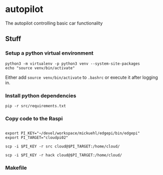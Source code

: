# autopilot
The autopilot controlling basic car functionality


## Stuff

### Setup a python virtual environment

```shell
python3 -m virtualenv -p python3 venv --system-site-packages
echo "source venv/bin/activate"
```

Either add `source venv/bin/activate` to `.bashrc` or execute it after logging in.

### Install python dependencies

```shell
pip -r src/requirements.txt
```

### Copy code to the Raspi

```shell

export PI_KEY="~/devel/workspace/mickuehl/edgepi/bin/edgepi"
export PI_TARGET="cloudpi02"

scp -i $PI_KEY -r src cloud@$PI_TARGET:/home/cloud/

scp -i $PI_KEY -r hack cloud@$PI_TARGET:/home/cloud/

```

### Makefile

